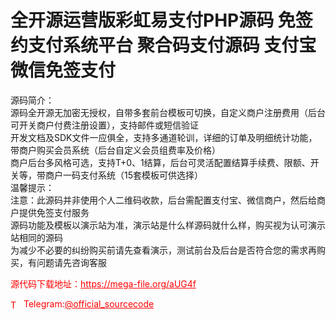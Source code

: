 # 全开源运营版彩虹易支付PHP源码 免签约支付系统平台 聚合码支付源码 支付宝微信免签支付

源码简介：<br>源码全开源无加密无授权，自带多套前台模板可切换，自定义商户注册费用（后台可开关商户付费注册设置），支持邮件或短信验证<br>开发文档及SDK文件一应俱全，支持多通道轮训，详细的订单及明细统计功能，带商户购买会员系统（后台自定义会员组费率及价格）<br>商户后台多风格可选，支持T+0、1结算，后台可灵活配置结算手续费、限额、开关等，带商户一码支付系统（15套模板可供选择）<br>温馨提示：<br>注意：此源码并非使用个人二维码收款，后台需配置支付宝、微信商户，然后给商户提供免签支付服务<br>源码功能及模板以演示站为准，演示站是什么样源码就什么样，购买视为认可演示站相同的源码<br>为减少不必要的纠纷购买前请先查看演示，测试前台及后台是否符合您的需求再购买，有问题请先咨询客服<br>


<p style="color: red;">源代码下载地址：<a href="https://mega-file.org/aUG4f" style="color: red;">https://mega-file.org/aUG4f</a></p><p style="color: red;"><img src="https://cdn-icons-png.flaticon.com/512/2111/2111646.png" alt="Telegram Icon" style="width: 16px; vertical-align: middle; margin-right: 5px;">Telegram:<a href="https://t.me/official_sourcecode" style="color: red;">@official_sourcecode</a></p>